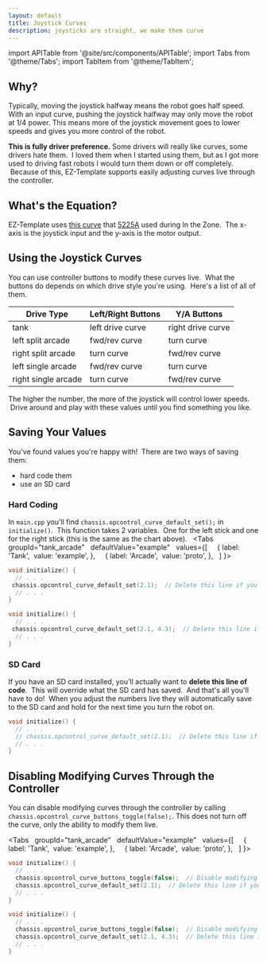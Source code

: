 ```yaml
---
layout: default
title: Joystick Curves
description: joysticks are straight, we make them curve
---
```

import APITable from '@site/src/components/APITable';
import Tabs from '@theme/Tabs';
import TabItem from '@theme/TabItem';

## Why?
Typically, moving the joystick halfway means the robot goes half speed. With an input curve, pushing the joystick halfway may only move the robot at 1/4 power. This means more of the joystick movement goes to lower speeds and gives you more control of the robot.

**This is fully driver preference.**  Some drivers will really like curves, some drivers hate them.  I loved them when I started using them, but as I got more used to driving fast robots I would turn them down or off completely.  Because of this, EZ-Template supports easily adjusting curves live through the controller.   

## What's the Equation?
EZ-Template uses [this curve](https://www.desmos.com/calculator/7oyvwwpmed) that [5225A](https://www.vexforum.com/t/team-5225a-in-the-zone-code-release-yes-you-read-that-right/63199/10) used during In the Zone.  The x-axis is the joystick input and the y-axis is the motor output.

## Using the Joystick Curves
You can use controller buttons to modify these curves live.  What the buttons do depends on which drive style you're using.  Here's a list of all of them.     

<APITable>

| Drive Type | Left/Right Buttons | Y/A Buttons |
| --- | --- | --- |
| tank | left drive curve | right drive curve | 
| left split arcade | fwd/rev curve | turn curve |
| right split arcade | turn curve | fwd/rev curve |
| left single arcade | fwd/rev curve | turn curve |
| right single arcade | turn curve | fwd/rev curve |

</APITable>

The higher the number, the more of the joystick will control lower speeds.  Drive around and play with these values until you find something you like.  

## Saving Your Values
You've found values you're happy with!  There are two ways of saving them:
- hard code them
- use an SD card

### Hard Coding
In `main.cpp` you'll find `chassis.opcontrol_curve_default_set();` in `initialize()`.  This function takes 2 variables.  One for the left stick and one for the right stick (this is the same as the chart above).  
<Tabs
  groupId="tank_arcade"
  defaultValue="example"
  values={[
    { label: 'Tank',  value: 'example', },
    { label: 'Arcade',  value: 'proto', },
  ]
}>

<TabItem value="example">

```cpp
void initialize() {
  // . . .
 chassis.opcontrol_curve_default_set(2.1);  // Delete this line if you're using an SD card
  // . . .
}
```
</TabItem>

<TabItem value="proto">

```cpp
void initialize() {
  // . . .
 chassis.opcontrol_curve_default_set(2.1, 4.3);  // Delete this line if you're using an SD card
  // . . .
}
```
</TabItem>
</Tabs>

### SD Card
If you have an SD card installed, you'll actually want to **delete this line of code**.  This will override what the SD card has saved.  And that's all you'll have to do!  When you adjust the numbers live they will automatically save to the SD card and hold for the next time you turn the robot on.  
```cpp
void initialize() {
  // . . .
  // chassis.opcontrol_curve_default_set(2.1);  // Delete this line if you're using an SD card
  // . . .
}
```

## Disabling Modifying Curves Through the Controller
You can disable modifying curves through the controller by calling `chassis.opcontrol_curve_buttons_toggle(false);`.  This does not turn off the curve, only the ability to modify them live.  

<Tabs
  groupId="tank_arcade"
  defaultValue="example"
  values={[
    { label: 'Tank',  value: 'example', },
    { label: 'Arcade',  value: 'proto', },
  ]
}>

<TabItem value="example">

```cpp
void initialize() {
  // . . .
  chassis.opcontrol_curve_buttons_toggle(false);  // Disable modifying curves through the controller
  chassis.opcontrol_curve_default_set(2.1);  // Delete this line if you're using an SD card
  // . . .
}
```
</TabItem>

<TabItem value="proto">

```cpp
void initialize() {
  // . . .
  chassis.opcontrol_curve_buttons_toggle(false);  // Disable modifying curves through the controller
  chassis.opcontrol_curve_default_set(2.1, 4.3);  // Delete this line if you're using an SD card
  // . . .
}
```
</TabItem>
</Tabs>